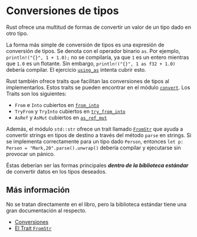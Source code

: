 # Conversiones de tipos

Rust ofrece una multitud de formas de convertir un valor de un tipo dado en otro tipo.

La forma más simple de conversión de tipos es una expresión de conversión de tipos. Se denota con el operador binario `as`. Por ejemplo, `println!("{}", 1 + 1.0);` no se compilaría, ya que `1` es un entero mientras que `1.0` es un flotante. Sin embargo, `println!("{}", 1 as f32 + 1.0)` debería compilar. El ejercicio [`using_as`](using_as.rs) intenta cubrir esto.

Rust también ofrece traits que facilitan las conversiones de tipos al implementarlos. Estos traits se pueden encontrar en el módulo [`convert`](https://doc.rust-lang.org/std/convert/index.html).
Los Traits son los siguientes:

- `From` e `Into` cubiertos en [`from_into`](from_into.rs)
- `TryFrom` y `TryInto` cubiertos en [`try_from_into`](try_from_into.rs)
- `AsRef` y `AsMut` cubiertos en [`as_ref_mut`](as_ref_mut.rs)

Además, el módulo `std::str` ofrece un trait llamado [`FromStr`](https://doc.rust-lang.org/std/str/trait.FromStr.html) que ayuda a convertir strings en tipos de destino a través del método `parse` en strings. Si se implementa correctamente para un tipo dado `Person`, entonces `let p: Person = "Mark,20".parse().unwrap()` debería compilar y ejecutarse sin provocar un pánico.

Éstas deberían ser las formas principales ***dentro de la biblioteca estándar*** de convertir datos en los tipos deseados.

## Más información

No se tratan directamente en el libro, pero la biblioteca estándar tiene una gran documentación al respecto.

- [Conversiones](https://doc.rust-lang.org/std/convert/index.html)
- [El Trait `FromStr`](https://doc.rust-lang.org/std/str/trait.FromStr.html)
